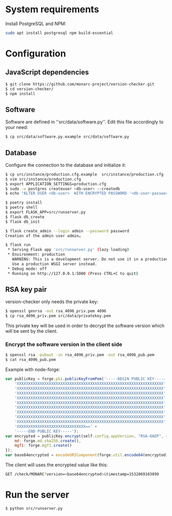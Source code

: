 # System requirements

Install PostgreSQL and NPM:

```bash
sudo apt install postgresql npm build-essential
```

# Configuration

## JavaScript dependencies

```bash
$ git clone https://github.com/monarc-project/version-checker.git
$ cd version-checker/
$ npm install
```

## Software

Software are defined in ''src/data/software.py''. Edit this file accordingly
to your need:

```bash
$ cp src/data/software.py.example src/data/software.py
```

## Database

Configure the connection to the database and initialize it:

```bash
$ cp src/instance/production.cfg.example  src/instance/production.cfg
$ vim src/instance/production.cfg
$ export APPLICATION_SETTINGS=production.cfg
$ sudo -u postgres createuser <db-user> --createdb
$ echo "ALTER USER <db-user>  WITH ENCRYPTED PASSWORD '<db-user-password>';" | sudo -u postgres psq

$ poetry install
$ poetry shell
$ export FLASK_APP=src/runserver.py
$ flask db_create
$ flask db_init

$ flask create_admin --login admin --password password
Creation of the admin user admin…

$ flask run
 * Serving Flask app 'src/runserver.py' (lazy loading)
 * Environment: production
   WARNING: This is a development server. Do not use it in a production deployment.
   Use a production WSGI server instead.
 * Debug mode: off
 * Running on http://127.0.0.1:5000 (Press CTRL+C to quit)
```

## RSA key pair

version-checker only needs the private key:

```bash
$ openssl genrsa -out rsa_4096_priv.pem 4096
$ cp rsa_4096_priv.pem src/data/privatekey.pem
```

This private key will be used in order to decrypt the software version which
will be sent by the client.

### Encrypt the software version in the client side

```bash
$ openssl rsa -pubout -in rsa_4096_priv.pem -out rsa_4096_pub.pem
$ cat rsa_4096_pub.pem
```

Example with node-forge:

```javascript
var publicKey = forge.pki.publicKeyFromPem('-----BEGIN PUBLIC KEY-----' +
    'XXXXXXXXXXXXXXXXXXXXXXXXXXXXXXXXXXXXXXXXXXXXXXXXXXXXXXXXXXXXXXXX' +
    'XXXXXXXXXXXXXXXXXXXXXXXXXXXXXXXXXXXXXXXXXXXXXXXXXXXXXXXXXXXXXXXX' +
    'XXXXXXXXXXXXXXXXXXXXXXXXXXXXXXXXXXXXXXXXXXXXXXXXXXXXXXXXXXXXXXXX' +
    'XXXXXXXXXXXXXXXXXXXXXXXXXXXXXXXXXXXXXXXXXXXXXXXXXXXXXXXXXXXXXXXX' +
    'XXXXXXXXXXXXXXXXXXXXXXXXXXXXXXXXXXXXXXXXXXXXXXXXXXXXXXXXXXXXXXXX' +
    'XXXXXXXXXXXXXXXXXXXXXXXXXXXXXXXXXXXXXXXXXXXXXXXXXXXXXXXXXXXXXXXX' +
    'XXXXXXXXXXXXXXXXXXXXXXXXXXXXXXXXXXXXXXXXXXXXXXXXXXXXXXXXXXXXXXXX' +
    'XXXXXXXXXXXXXXXXXXXXXXXXXXXXXXXXXXXXXXXXXXXXXXXXXXXXXXXXXXXXXXXX' +
    'XXXXXXXXXXXXXXXXXXXXXXXXXXXXXXXXXXXXXXXXXXXXXXXXXXXXXXXXXXXXXXXX' +
    'XXXXXXXXXXXXXXXXXXXXXXXXXXXXXX==' +
    '-----END PUBLIC KEY-----');
var encrypted = publicKey.encrypt(self.config.appVersion, "RSA-OAEP", {
    md: forge.md.sha256.create(),
    mgf1: forge.mgf1.create()
});
var base64encrypted = encodeURIComponent(forge.util.encode64(encrypted));
```

The client will uses the encrypted value like this:

```bash
GET /check/MONARC?version=<base64encrypted>&timestamp=1532069103899
```



# Run the server

```bash
$ python src/runserver.py
```
